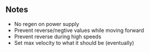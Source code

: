 ## Notes
- No regen on power supply
- Prevent reverse/negtive values while moving forward
- Prevent reverse during high speeds
- Set max velocity to what it should be (eventually)